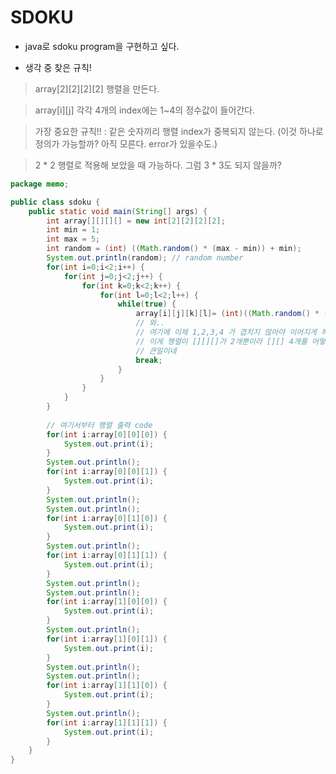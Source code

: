 # SDOKU

- java로 sdoku program을 구현하고 싶다.

- 생각 중 찾은 규칙!

> array[2][2][2][2] 행렬을 만든다.

> array[i][j] 각각 4개의 index에는 1~4의 정수값이 들어간다.

> 가장 중요한 규칙!! : 같은 숫자끼리 행렬 index가 중복되지 않는다. (이것 하나로 정의가 가능할까? 아직 모른다. error가 있을수도.)

> 2 * 2 행렬로 적용해 보았을 때 가능하다. 그럼 3 * 3도 되지 않을까?

```java
package memo;

public class sdoku {
	public static void main(String[] args) {
		int array[][][][] = new int[2][2][2][2];
		int min = 1;
		int max = 5;
		int random = (int) ((Math.random() * (max - min)) + min);
		System.out.println(random); // random number
		for(int i=0;i<2;i++) {
			for(int j=0;j<2;j++) {
				for(int k=0;k<2;k++) {
					for(int l=0;l<2;l++) {
						while(true) {
							array[i][j][k][l]= (int)((Math.random() * (max - min)) + min);
							// 와..
							// 여기에 이제 1,2,3,4 가 겹치지 않아야 이어지게 해야하는데..
							// 이게 행렬이 [][][]가 2개뿐이라 [][] 4개를 어떻게 다 비교하지..
							// 큰일이네
							break;
						}
					}
				}
			}
		}
		
		// 여기서부터 행렬 출력 code
		for(int i:array[0][0][0]) {
			System.out.print(i);
		}
		System.out.println();
		for(int i:array[0][0][1]) {
			System.out.print(i);
		}
		System.out.println();
		System.out.println();
		for(int i:array[0][1][0]) {
			System.out.print(i);
		}
		System.out.println();
		for(int i:array[0][1][1]) {
			System.out.print(i);
		}
		System.out.println();
		System.out.println();
		for(int i:array[1][0][0]) {
			System.out.print(i);
		}
		System.out.println();
		for(int i:array[1][0][1]) {
			System.out.print(i);
		}
		System.out.println();
		System.out.println();
		for(int i:array[1][1][0]) {
			System.out.print(i);
		}
		System.out.println();
		for(int i:array[1][1][1]) {
			System.out.print(i);
		}
	}
}

```